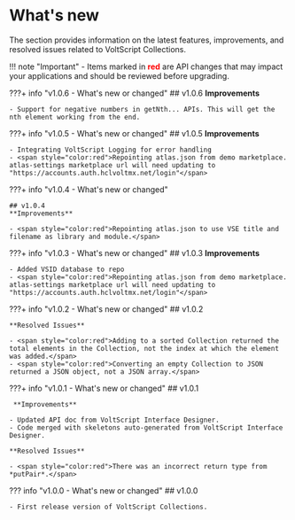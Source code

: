 # What's new

The section provides information on the latest features, improvements, and resolved issues related to VoltScript Collections.

<!-- prettier-ignore -->
!!! note "Important"
    <!-- markdownlint-disable MD033 -->
    - Items marked in <span style="color:red">**red**</span> are API changes that may impact your applications and should be reviewed before upgrading.

???+ info "v1.0.6 - What's new or changed"
    ## v1.0.6
    **Improvements**

    - Support for negative numbers in getNth... APIs. This will get the nth element working from the end.

???+ info "v1.0.5 - What's new or changed"
    ## v1.0.5
    **Improvements**

    - Integrating VoltScript Logging for error handling
    - <span style="color:red">Repointing atlas.json from demo marketplace. atlas-settings marketplace url will need updating to "https://accounts.auth.hclvoltmx.net/login"</span>

???+ info "v1.0.4 - What's new or changed"

    ## v1.0.4
    **Improvements**

    - <span style="color:red">Repointing atlas.json to use VSE title and filename as library and module.</span>

???+ info "v1.0.3 - What's new or changed"
    ## v1.0.3
    **Improvements**

    - Added VSID database to repo
    - <span style="color:red">Repointing atlas.json from demo marketplace. atlas-settings marketplace url will need updating to "https://accounts.auth.hclvoltmx.net/login"</span>

???+ info "v1.0.2 - What's new or changed"
    ## v1.0.2

    **Resolved Issues**

    - <span style="color:red">Adding to a sorted Collection returned the total elements in the Collection, not the index at which the element was added.</span>
    - <span style="color:red">Converting an empty Collection to JSON returned a JSON object, not a JSON array.</span>

???+ info "v1.0.1 - What's new or changed"
    ## v1.0.1

     **Improvements**
    
    - Updated API doc from VoltScript Interface Designer.
    - Code merged with skeletons auto-generated from VoltScript Interface Designer.
    
    **Resolved Issues**
    
    - <span style="color:red">There was an incorrect return type from *putPair*.</span>

??? info "v1.0.0 - What's new or changed"
    ## v1.0.0

    - First release version of VoltScript Collections.
